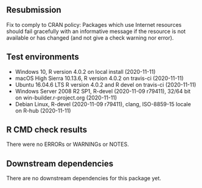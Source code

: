 ## Resubmission

Fix to comply to CRAN policy: Packages which use Internet resources should fail gracefully with an informative message if the resource is not available or has changed (and not give a check warning nor error). 

## Test environments

* Windows 10, R version 4.0.2 on local install (2020-11-11) 
* macOS High Sierra 10.13.6, R version 4.0.2 on travis-ci (2020-11-11) 
* Ubuntu 16.04.6 LTS R version 4.0.2 and R devel  on travis-ci  (2020-11-11) 
* Windows Server 2008 R2 SP1, R-devel (2020-11-09 r79411), 32/64 bit on win-builder.r-project.org (2020-11-11) 
* Debian Linux, R-devel (2020-11-09 r79411), clang, ISO-8859-15 locale on R-hub (2020-11-11)

## R CMD check results

There were no ERRORs or WARNINGs or NOTES. 

## Downstream dependencies

There are no downstream dependencies for this package yet. 
